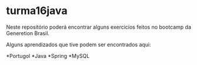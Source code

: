 # turma16java

Neste repositório poderá encontrar alguns exercicíos feitos no bootcamp da Generetion Brasil.

Alguns aprendizados que tive podem ser encontrados aqui:

*Portugol
*Java
*Spring
*MySQL
